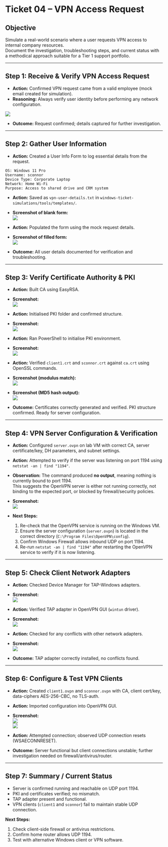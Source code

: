 # Ticket 04 – VPN Access Request

## Objective
Simulate a real-world scenario where a user requests VPN access to internal company resources.  
Document the investigation, troubleshooting steps, and current status with a methodical approach suitable for a Tier 1 support portfolio.

---

## Step 1: Receive & Verify VPN Access Request
- **Action:** Confirmed VPN request came from a valid employee (mock email created for simulation).  
- **Reasoning:** Always verify user identity before performing any network configuration.

![](../images/vpn-access-request-email.png)

- **Outcome:** Request confirmed; details captured for further investigation.

---

## Step 2: Gather User Information
- **Action:** Created a User Info Form to log essential details from the request.  

```
OS: Windows 11 Pro
Username: sconnor
Device Type: Corporate Laptop
Network: Home Wi-Fi
Purpose: Access to shared drive and CRM system
```

- **Action:** Saved as `vpn-user-details.txt` in `windows-ticket-simulations/tools/templates/`.  
- **Screenshot of blank form:**  
![](../images/vpn-user-details-blank.png)

- **Action:** Populated the form using the mock request details.  
- **Screenshot of filled form:**  
![](../images/vpn-user-details-filled.png)

- **Outcome:** All user details documented for verification and troubleshooting.

---

## Step 3: Verify Certificate Authority & PKI
- **Action:** Built CA using EasyRSA.  
- **Screenshot:**  
![](../images/Build-the-Certificate-Authority-CA.png)

- **Action:** Initialised PKI folder and confirmed structure.  
- **Screenshot:**  
![](../images/Initialise-the-PKI-folder.png)

- **Action:** Ran PowerShell to initialise PKI environment.  
- **Screenshot:**  
![](../images/Initialise-the-PKI-powershell.png)

- **Action:** Verified `client1.crt` and `sconnor.crt` against `ca.crt` using OpenSSL commands.  
- **Screenshot (modulus match):**  
![](../images/modulusofclient1.crtexactlymatchesclient1.key.png)  
- **Screenshot (MD5 hash output):**  
![](../images/MD5hashesoutput-whichhadconflict.png)

- **Outcome:** Certificates correctly generated and verified. PKI structure confirmed. Ready for server configuration.

---

## Step 4: VPN Server Configuration & Verification

- **Action:** Configured `server.ovpn` on lab VM with correct CA, server certificate/key, DH parameters, and subnet settings.  

- **Action:** Attempted to verify if the server was listening on port 1194 using `netstat -an | find "1194"`.  

- **Observation:** The command produced **no output**, meaning nothing is currently bound to port 1194.  
  This suggests the OpenVPN server is either not running correctly, not binding to the expected port, or blocked by firewall/security policies.  

- **Screenshot:**  
![](../images/netstat-anfind1194-not-producing-anything.png)

- **Next Steps:**  
  1. Re-check that the OpenVPN service is running on the Windows VM.  
  2. Ensure the server configuration (`server.ovpn`) is located in the correct directory (`C:\Program Files\OpenVPN\config`).  
  3. Confirm Windows Firewall allows inbound UDP on port 1194.  
  4. Re-run `netstat -an | find "1194"` after restarting the OpenVPN service to verify if it is now listening.  

---

## Step 5: Check Client Network Adapters
- **Action:** Checked Device Manager for TAP-Windows adapters.  
- **Screenshot:**  
![](../images/networkadapters-indevicemanager.png)

- **Action:** Verified TAP adapter in OpenVPN GUI (`wintun` driver).  
- **Screenshot:**  
![](../images/verify-tap.wintun.png)

- **Action:** Checked for any conflicts with other network adapters.  
- **Screenshot:**  
![](../images/cross-next-to-wiretap-adapter.png)

- **Outcome:** TAP adapter correctly installed, no conflicts found.

---

## Step 6: Configure & Test VPN Clients
- **Action:** Created `client1.ovpn` and `sconnor.ovpn` with CA, client cert/key, data-ciphers AES-256-CBC, no TLS-auth.  
- **Action:** Imported configuration into OpenVPN GUI.  
- **Screenshot:**  
![](../images/vpn-client-config-created.png)  
![](../images/vpn-client-import.png)

- **Action:** Attempted connection; observed UDP connection resets (WSAECONNRESET).  

- **Outcome:** Server functional but client connections unstable; further investigation needed on firewall/antivirus/router.

---

## Step 7: Summary / Current Status
- Server is confirmed running and reachable on UDP port 1194.  
- PKI and certificates verified; no mismatch.  
- TAP adapter present and functional.  
- VPN clients (`client1` and `sconnor`) fail to maintain stable UDP connection.  

**Next Steps:**

1. Check client-side firewall or antivirus restrictions.  
2. Confirm home router allows UDP 1194.  
3. Test with alternative Windows client or VPN software.  




